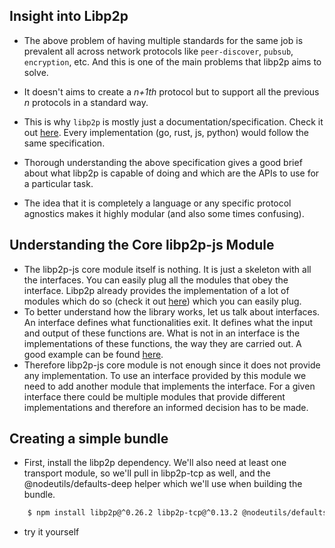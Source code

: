 ## Insight into Libp2p
* The above problem of having multiple standards for the same job is prevalent all across network protocols like `peer-discover`, `pubsub`, `encryption`, etc. And this is one of the main problems that libp2p aims to solve. 
* It doesn't aims to create a *n+1th* protocol but to support all the previous *n* protocols in a standard way.
* This is why `libp2p` is mostly just a documentation/specification. Check it out [here](https://github.com/libp2p/specs). Every implementation (go, rust, js, python) would follow the same specification. 

* Thorough understanding the above specification gives a good brief about what libp2p is capable of doing and which are the APIs to use for a particular task. 
* The idea that it is completely a language or any specific protocol agnostics makes it highly modular (and also some times confusing).

## Understanding the Core libp2p-js Module
* The libp2p-js core module itself is nothing. It is just a skeleton with all the interfaces. You can easily plug all the modules that obey the interface. Libp2p already provides the implementation of a lot of modules which do so (check it out [here](https://libp2p.io/bundles/)) which you can easily plug.
* To better understand how the library works, let us talk about interfaces. An interface defines what functionalities exit. It defines what the input and output of these functions are. What is not in an interface is the implementations of these functions, the way they are carried out. A good example can be found [here](https://stackoverflow.com/questions/2866987/what-is-the-definition-of-interface-in-object-oriented-programming).
* Therefore libp2p-js core module is not enough since it does not provide any implementation. To use an interface provided by this module we need to add another module that implements the interface. For a given interface there could be multiple modules that provide different implementations and therefore an informed decision has to be made.

## Creating a simple bundle 
* First, install the libp2p dependency. We'll also need at least one transport module, so we'll pull in libp2p-tcp as well, and the @nodeutils/defaults-deep helper which we'll use when building the bundle.
```bash
    $ npm install libp2p@^0.26.2 libp2p-tcp@^0.13.2 @nodeutils/defaults-deep@^1.1.0 --save
```
* try it yourself 
